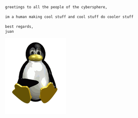 ```
greetings to all the people of the cybersphere,

im a human making cool stuff and cool stuff do cooler stuff

best regards,
juan
```

![](https://github.com/v4rgas/v4rgas/blob/main/me.gif)
